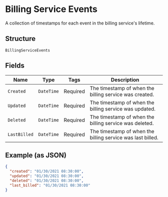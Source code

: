 
# Billing Service Events

A collection of timestamps for each event in the billing service's lifetime.

## Structure

`BillingServiceEvents`

## Fields

| Name | Type | Tags | Description |
|  --- | --- | --- | --- |
| `Created` | `DateTime` | Required | The timestamp of when the billing service was created. |
| `Updated` | `DateTime` | Required | The timestamp of when the billing service was updated. |
| `Deleted` | `DateTime` | Required | The timestamp of when the billing service was deleted. |
| `LastBilled` | `DateTime` | Required | The timestamp of when the billing service was last billed. |

## Example (as JSON)

```json
{
  "created": "01/30/2021 08:30:00",
  "updated": "01/30/2021 08:30:00",
  "deleted": "01/30/2021 08:30:00",
  "last_billed": "01/30/2021 08:30:00"
}
```

